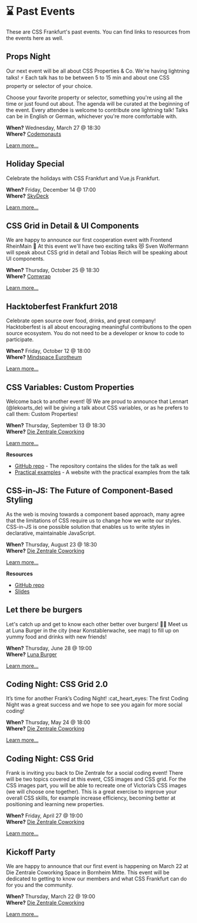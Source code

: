 # :hourglass: Past Events

These are CSS Frankfurt's past events. You can find links to resources from the events here as well.

## Props Night
	
Our next event will be all about CSS Properties & Co. We're having lightning talks! ⚡️
Each talk has to be between 5 to 15 min and about one CSS property or selector of your choice.

Choose your favorite property or selector, something you're using all the time or just found out about. The agenda will be curated at the beginning of the event. Every attendee is welcome to contribute one lightning talk! Talks can be in English or German, whichever you're more comfortable with.
	
**When?** Wednesday, March 27 @ 18:30</br>
**Where?** [Codemonauts](locations.md#codemonauts)
	
[Learn more...](https://www.meetup.com/CSSFrankfurt/events/259506988/)

## Holiday Special

Celebrate the holidays with CSS Frankfurt and Vue.js Frankfurt.

**When?** Friday, December 14 @ 17:00</br>
**Where?** [SkyDeck](locations.md#skydeck)

[Learn more...](https://www.meetup.com/CSSFrankfurt/events/255141386/)

## CSS Grid in Detail & UI Components

We are happy to announce our first cooperation event with Frontend RheinMain :tada: At this event we'll have two exciting talks :heart_eyes_cat: Sven Wolfermann will speak about CSS grid in detail and Tobias Reich will be speaking about UI components.

**When?** Thursday, October 25 @ 18:30</br>
**Where?** [Comwrap](locations.md#comwrap)

[Learn more...](https://www.meetup.com/CSSFrankfurt/events/255052999/)

## Hacktoberfest Frankfurt 2018

Celebrate open source over food, drinks, and great company! Hacktoberfest is all about encouraging meaningful contributions to the open source ecosystem. You do not need to be a developer or know to code to participate.

**When?** Friday, October 12 @ 18:00</br>
**Where?** [Mindspace Eurotheum](locations.md#mindspace-eurotheum)

[Learn more...](https://www.eventbrite.com/e/hacktoberfest-frankfurt-2018-tickets-50225231018)

## CSS Variables: Custom Properties

Welcome back to another event! 😻 We are proud to announce that Lennart (@lekoarts_de) will be giving a talk about CSS variables, or as he prefers to call them: Custom Properties!

**When?** Thursday, September 13 @ 18:30</br>
**Where?** [Die Zentrale Coworking](locations.md#die-zentrale-coworking)</br>

[Learn more...](https://www.meetup.com/CSSFrankfurt/events/253010928/)

**Resources**

- [GitHub repo](https://github.com/LeKoArts/css-custom-properties-examples) - The repository contains the slides for the talk as well
- [Practical examples](https://css-variables.netlify.com) - A website with the practical examples from the talk

## CSS-in-JS: The Future of Component-Based Styling

As the web is moving towards a component based approach, many agree that the limitations of CSS require us to change how we write our styles. CSS-in-JS is one possible solution that enables us to write styles in declarative, maintainable JavaScript.

**When?** Thursday, August 23 @ 18:30</br>
**Where?** [Die Zentrale Coworking](locations.md#die-zentrale-coworking)

[Learn more...](https://www.meetup.com/CSSFrankfurt/events/253010920/)

**Resources**

- [GitHub repo](https://github.com/flxwu/css-in-js)
- [Slides](https://slides.com/flxwu/css-in-js/)

## Let there be burgers

Let's catch up and get to know each other better over burgers! :hamburger::heart_eyes_cat: Meet us at Luna Burger in the city (near Konstablerwache, see map) to fill up on yummy food and drinks with new friends!

**When?** Thursday, June 28 @ 19:00</br>
**Where?** [Luna Burger](locations.md#luna-burger)

[Learn more...](https://www.meetup.com/CSSFrankfurt/events/251749195/)

## Coding Night: CSS Grid 2.0

It’s time for another Frank’s Coding Night! :cat_heart_eyes: The first Coding Night was a great success and we hope to see you again for more social coding!

**When?** Thursday, May 24 @ 18:00</br>
**Where?** [Die Zentrale Coworking](locations.md#die-zentrale-coworking)

[Learn more...](https://www.meetup.com/CSSFrankfurt/events/250654063/)

## Coding Night: CSS Grid

Frank is inviting you back to Die Zentrale for a social coding event! There will be two topics covered at this event, CSS images and CSS grid. For the CSS images part, you will be able to recreate one of Victoria’s CSS images (we will choose one together). This is a great exercise to improve your overall CSS skills, for example increase efficiency, becoming better at positioning and learning new properties.

**When?** Friday, April 27 @ 19:00</br>
**Where?** [Die Zentrale Coworking](locations.md#die-zentrale-coworking)

[Learn more...](https://www.meetup.com/CSSFrankfurt/events/249591142/)

## Kickoff Party

We are happy to announce that our first event is happening on March 22 at Die Zentrale Coworking Space in Bornheim Mitte. This event will be dedicated to getting to know our members and what CSS Frankfurt can do for you and the community.

**When?** Thursday, March 22 @ 19:00</br>
**Where?** [Die Zentrale Coworking](locations.md#die-zentrale-coworking)

[Learn more...](https://www.meetup.com/CSSFrankfurt/events/248339933/)

<!-- ## [EVENT TITLE]

[BRIEF EVENT DESCRIPTION]

**When?** [DAY], [MONTH] [DAY] @ [TIME]</br>
**Where?** [LOCATION]

[Learn more...](LINK TO EVENT)

**Resources**
- [RESOURCE LINK] -->